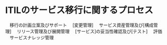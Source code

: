 # ITILのサービス移行に関するプロセス
　移行の計画立案及びサポート
　[変更管理]
　サービス資産管理及び[構成管理]
　リリース管理及び展開管理
　[サービス]の妥当性確認及び[テスト]
　評価
　サービスナレッジ管理
